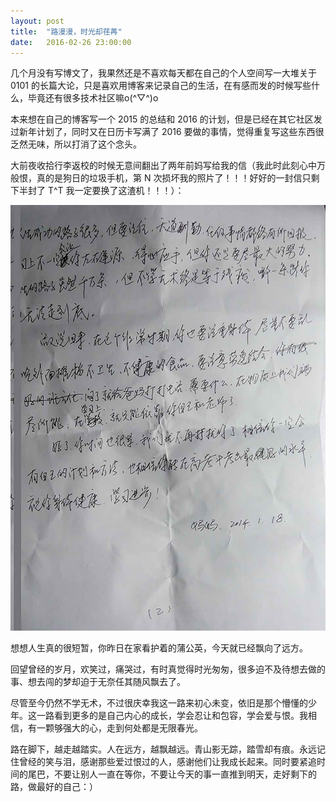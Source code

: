 ```yaml
---
layout: post
title:  "路漫漫，时光却荏苒"
date:   2016-02-26 23:00:00
---
```


几个月没有写博文了，我果然还是不喜欢每天都在自己的个人空间写一大堆关于 0101 的长篇大论，只是喜欢用博客来记录自己的生活，在有感而发的时候写些什么，毕竟还有很多技术社区嘛o(^▽^)o

本来想在自己的博客写一个 2015 的总结和 2016 的计划，但是已经在其它社区发过新年计划了，同时又在日历卡写满了 2016 要做的事情，觉得重复写这些东西很乏然无味，所以打消了这个念头。

大前夜收拾行李返校的时候无意间翻出了两年前妈写给我的信（我此时此刻心中万般恨，真的是狗日的垃圾手机，第 N 次损坏我的照片了！！！好好的一封信只剩下半封了 T^T 我一定要换了这渣机！！！）：

![妈妈的信][letter]

想想人生真的很短暂，你昨日在家看护着的蒲公英，今天就已经飘向了远方。

回望曾经的岁月，欢笑过，痛哭过，有时真觉得时光匆匆，很多迫不及待想去做的事、想去闯的梦却迫于无奈任其随风飘去了。

尽管至今仍然不学无术，不过很庆幸我这一路来初心未变，依旧是那个懵懂的少年。这一路看到更多的是自己内心的成长，学会忍让和包容，学会爱与恨。我相信，有一颗够强大的心，走到何处都是无限春光。

路在脚下，越走越踏实。人在远方，越飘越远。青山影无踪，踏雪却有痕。永远记住曾经的笑与泪，感谢那些爱过恨过的人，感谢他们让我成长起来。同时要紧追时间的尾巴，不要让别人一直在等你，不要让今天的事一直推到明天，走好剩下的路，做最好的自己：）

[letter]: ../images/2016.2.26/letter.jpg
